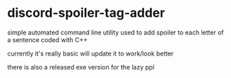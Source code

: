 # discord-spoiler-tag-adder
simple automated command line utility used to add spoiler to each letter of a sentence coded with C++

currently it's really basic will update it to work/look better

there is also a released exe version for the lazy ppl

